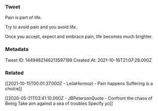 ### Tweet
Pain is part of life.

Try to avoid pain and you avoid life.

Once you accept, expect and embrace pain, life becomes much brighter.

### Metadata
Tweet ID: 1449482146213597189
Created At: 2021-10-16T21:07:28.000Z

### Related
[[2021-10-15T00:01:37.000Z - LeilaHormozi - Pain happens Suffering is a choice]]

[[2020-05-21T03:41:10.000Z - JBPetersonQuote - Confront the chaos of Being Take aim against a sea of troubles Specify yo]]

